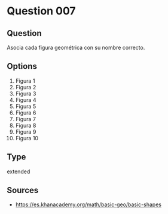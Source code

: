 # Question 007

## Question
Asocia cada figura geométrica con su nombre correcto.

## Options
1. Figura 1
2. Figura 2
3. Figura 3
4. Figura 4
5. Figura 5
6. Figura 6
7. Figura 7
8. Figura 8
9. Figura 9
10. Figura 10

## Type
extended

## Sources
- https://es.khanacademy.org/math/basic-geo/basic-shapes